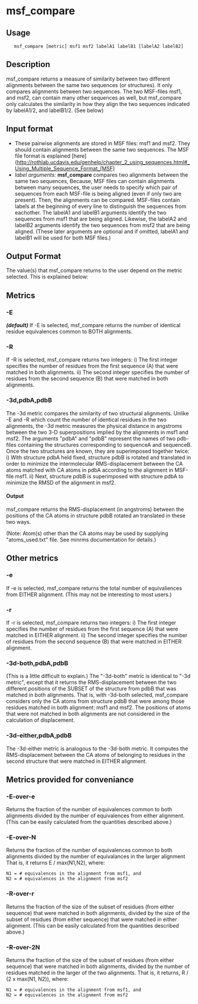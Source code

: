 msf_compare
===========

## Usage

```
   msf_compare [metric] msf1 msf2 labelA1 labelB1 [labelA2 labelB2]
```


## Description

msf_compare returns a measure of similarity between two different
alignments between the same two sequences (or structures).
It only compares alignments between two sequences.
The two MSF-files msf1, and msf2, can contain many other sequences as
well, but msf_compare only calculates the similarity in how they align
the two sequences indicated by labelA1/2, and labelB1/2.  (See below)


## Input format

- These pairwise alignments are stored in MSF files: msf1 and msf2.
  They should contain alignments between the same two sequences.
  The MSF file format is explained
  [here](http://rothlab.ucdavis.edu/genhelp/chapter_2_using_sequences.html#_Using_Multiple_Sequence_Format_(MSF)
- *label arguments:*
  **msf_compare** compares two alignments between the same two sequences,
  Because, MSF files can contain alignments between many sequences,
  the user needs to specify which pair of sequences from each
  MSF-file is being aligned (even if only two are present).
  Then, the alignments can be compared.
  MSF-files contain labels at the beginning of every line to
  distinguish the sequences from eachother.
  The labelA1 and labelB1 arguments identify the two sequences from
  msf1 that are being aligned.  Likewise,
  the labelA2 and labelB2 arguments identify the two sequences from
  msf2 that are being aligned. (These later arguments are optional and
  if omitted, labelA1 and labelB1 will be used for both MSF files.)


## Output Format

The value(s) that msf_compare returns to the user
depend on the metric selected.  This is explained below:


## Metrics

### -E

***(default)***
If -E is selected, msf_compare returns the number of identical
residue equivalences common to BOTH alignments.

### -R
If -R is selected, msf_compare returns two integers:
i) The first integer specifies the number of residues from
  the first sequence (A) that were matched in both alignments.
ii) The second integer specifies the number of residues from
  the second sequence (B) that were matched in both alignments.

### -3d,pdbA,pdbB

The -3d metric compares the similarity of two structural alignments.
Unlike -E and -R which count the number of identical residues
in the two alignments, the -3d metric measures the
physical distance in angstroms between the two 3-D superpositions
implied by the alignments in msf1 and msf2.
The arguments "pdbA" and "pdbB" represent the names of
two pdb-files containing the structures corresponding to
sequenceA and sequenceB.  Once the two structures are known,
they are superimposed together twice:
i) With structure pdbA held fixed, structure pdbB
  is rotated and translated in order to minimize the
  intermolecular RMS-displacement between the CA atoms
  matched with CA atoms in pdbA according to the
  alignment in MSF-file msf1.
ii) Next, structure pdbB is superimposed with structure pdbA
  to minimize the RMSD of the alignment in msf2.

#### Output

msf_compare returns the RMS-displacement (in angstroms)
between the positions of the CA atoms in structure pdbB
rotated an translated in these two ways.

(Note:  Atom(s) other than the CA atoms may be used by supplying
"atoms_used.txt" file.  See minrms documentation for details.)


## Other metrics

### -e 

If -e is selected, msf_compare returns the total number of
equivaliences from EITHER alignment.
(This may not be interesting to most users.)


### -r

If -r is selected, msf_compare returns two integers:
i) The first integer specifies the number of residues from
  the first sequence (A) that were matched in EITHER alignment.
ii) The second integer specifies the number of residues from
  the second sequence (B) that were matched in EITHER alignment.


### -3d-both,pdbA,pdbB

(This is a little difficult to explain.)
The "-3d-both" metric is identical to "-3d metric", except that it returns
the RMS-displacement between the two different positions of the SUBSET
of the structure from pdbB that was matched in both alignments.
That is, with -3d-both selected, msf_compare considers only the CA atoms
from structure pdbB that were among those residues matched in both
alignment: msf1 and msf2.
The positions of atoms that were not matched in both alignments
are not considered in the calculation of displacement.


### -3d-either,pdbA,pdbB

The -3d-either metric is analogous to the -3d-both metric.
It computes the RMS-displacement between the CA atoms of
belonging to residues in the second structure that were matched
in EITHER alignment.


## Metrics provided for conveniance

### -E-over-e

Returns the fraction of the number of equivalences common to both
alignments divided by the number of equivalences from either alignment.
(This can be easily calculated from the quantities described above.)

### -E-over-N

Returns the fraction of the number of equivalences common to both
alignments divided by the number of equivalances in the larger alignment
That is, it returns E / max(N1,N2), where:
```
N1 = # equivalences in the alignment from msf1, and
N2 = # equivalences in the alignment from msf2
```

### -R-over-r

Returns the fraction of the size of the subset of residues
(from either sequence) that were matched in both alignments, 
divided by the size of the subset of residues (from either sequence)
that were matched in either alignment.  (This can be easily calculated
from the quantities described above.)

### -R-over-2N

Returns the fraction of the size of the subset of residues
(from either sequence) that were matched in both alignments, 
divided by the number of residues matched in the larger of the two
alignments.  That is, it returns, R / (2 x max(N1, N2)), where:
```
N1 = # equivalences in the alignment from msf1, and
N2 = # equivalences in the alignment from msf2
```
